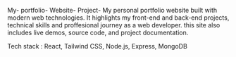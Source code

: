 My- portfolio- Website- Project-
My personal portfolio website built with modern web technologies. It highlights my front-end and back-end projects, technical skills and proffesional journey as a web developer. this site also includes live demos, source code, and project documentation.

Tech stack : React, Tailwind CSS, Node.js, Express, MongoDB
